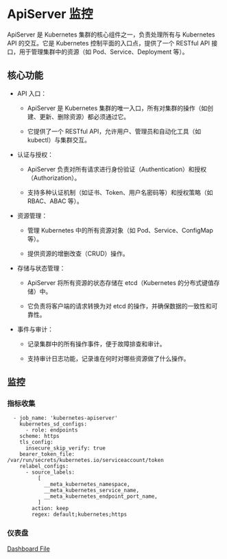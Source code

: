 # ApiServer 监控
ApiServer 是 Kubernetes 集群的核心组件之一，负责处理所有与 Kubernetes API 的交互。它是 Kubernetes 控制平面的入口点，提供了一个 RESTful API 接口，用于管理集群中的资源（如 Pod、Service、Deployment 等）。

## 核心功能
- API 入口：

  - ApiServer 是 Kubernetes 集群的唯一入口，所有对集群的操作（如创建、更新、删除资源）都必须通过它。

  - 它提供了一个 RESTful API，允许用户、管理员和自动化工具（如 kubectl）与集群交互。

- 认证与授权：

  - ApiServer 负责对所有请求进行身份验证（Authentication）和授权（Authorization）。

  - 支持多种认证机制（如证书、Token、用户名密码等）和授权策略（如 RBAC、ABAC 等）。

- 资源管理：

  - 管理 Kubernetes 中的所有资源对象（如 Pod、Service、ConfigMap 等）。

  - 提供资源的增删改查（CRUD）操作。

- 存储与状态管理：

  - ApiServer 将所有资源的状态存储在 etcd（Kubernetes 的分布式键值存储）中。

  - 它负责将客户端的请求转换为对 etcd 的操作，并确保数据的一致性和可靠性。

- 事件与审计：

  - 记录集群中的所有操作事件，便于故障排查和审计。

  - 支持审计日志功能，记录谁在何时对哪些资源做了什么操作。

## 监控
### 指标收集
``` 
  - job_name: 'kubernetes-apiserver'
    kubernetes_sd_configs:
      - role: endpoints
    scheme: https
    tls_config:
      insecure_skip_verify: true
    bearer_token_file: /var/run/secrets/kubernetes.io/serviceaccount/token
    relabel_configs:
      - source_labels:
          [
            __meta_kubernetes_namespace,
            __meta_kubernetes_service_name,
            __meta_kubernetes_endpoint_port_name,
          ]
        action: keep
        regex: default;kubernetes;https
```

### 仪表盘
[Dashboard File](../../Dashboard/apiserver.json)